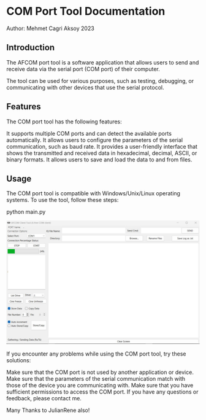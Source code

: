 # COM Port Tool Documentation
Author: Mehmet Cagri Aksoy 2023
## Introduction
The AFCOM port tool is a software application that allows users to send and receive data via the serial port (COM port) of their computer. 

The tool can be used for various purposes, such as testing, debugging, or communicating with other devices that use the serial protocol.

## Features
The COM port tool has the following features:

It supports multiple COM ports and can detect the available ports automatically.
It allows users to configure the parameters of the serial communication, such as baud rate.
It provides a user-friendly interface that shows the transmitted and received data in hexadecimal, decimal, ASCII, or binary formats.
It allows users to save and load the data to and from files.

## Usage
The COM port tool is compatible with Windows/Unix/Linux operating systems. 
To use the tool, follow these steps:

python main.py

![Project](https://github.com/mcagriaksoy/Serial-Communication-GUI-Program/blob/master/img/screenshot.jpg)

If you encounter any problems while using the COM port tool, try these solutions:

Make sure that the COM port is not used by another application or device.
Make sure that the parameters of the serial communication match with those of the device you are communicating with.
Make sure that you have sufficient permissions to access the COM port.
If you have any questions or feedback, please contact me.


Many Thanks to JulianRene also!
